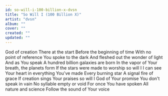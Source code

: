 ```yaml
---
id: so-will-i-100-billion-x-dvsn
title: "So Will I (100 Billion X)"
artist: "​dvsn"
album: ""
cover: ""
created: ""
updated: ""
---
```


God of creation
There at the start
Before the beginning of time
With no point of reference
You spoke to the dark
And fleshed out the wonder of light
And as You speak
A hundred billion galaxies are born
In the vapor of Your breath, the planets form
If the stars were made to worship so will I
I can see Your heart in everything You've made
Every burning star
A signal fire of grace
If creation sings Your praises so will I
God of Your promise
You don't speak in vain
No syllable empty or void
For once You have spoken
All nature and science
Follow the sound of Your voice
